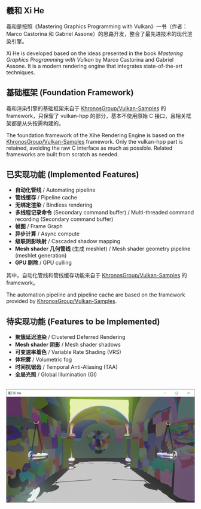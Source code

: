 ## 羲和 Xi He

羲和是按照《Mastering Graphics Programming with Vulkan》一书（作者：Marco Castorina 和 Gabriel Assone）的思路开发，整合了最先进技术的现代渲染引擎。

Xi He is developed based on the ideas presented in the book *Mastering Graphics Programming with Vulkan* by Marco Castorina and Gabriel Assone. It is a modern rendering engine that integrates state-of-the-art techniques.

## 基础框架 (Foundation Framework)

羲和渲染引擎的基础框架来自于 [KhronosGroup/Vulkan-Samples](https://github.com/KhronosGroup/Vulkan-Samples) 的 framework，只保留了 vulkan-hpp 的部分，基本不使用原始 C 接口，且相关框架都是从头按需构建的。

The foundation framework of the Xihe Rendering Engine is based on the [KhronosGroup/Vulkan-Samples](https://github.com/KhronosGroup/Vulkan-Samples) framework. Only the vulkan-hpp part is retained, avoiding the raw C interface as much as possible. Related frameworks are built from scratch as needed.

## 已实现功能 (Implemented Features)

- **自动化管线** / Automating pipeline
- **管线缓存** / Pipeline cache
- **无绑定渲染** / Bindless rendering
- **多线程记录命令** (Secondary command buffer) / Multi-threaded command recording (Secondary command buffer)
- **帧图** / Frame Graph
- **异步计算** / Async compute
- **级联阴影映射** / Cascaded shadow mapping
- **Mesh shader 几何管线** (生成 meshlet) / Mesh shader geometry pipeline (meshlet generation)
- **GPU 剔除** / GPU culling

其中，自动化管线和管线缓存功能来自于 [KhronosGroup/Vulkan-Samples](https://github.com/KhronosGroup/Vulkan-Samples) 的 framework。

The automation pipeline and pipeline cache are based on the framework provided by [KhronosGroup/Vulkan-Samples](https://github.com/KhronosGroup/Vulkan-Samples).

## 待实现功能 (Features to be Implemented)

- **聚簇延迟渲染** / Clustered Deferred Rendering
- **Mesh shader 阴影** / Mesh shader shadows
- **可变速率着色** / Variable Rate Shading (VRS)
- **体积雾** / Volumetric fog
- **时间抗锯齿** / Temporal Anti-Aliasing (TAA)
- **全局光照** / Global Illumination (GI)

##
![meshlet](./assets/images/meshlet.png)